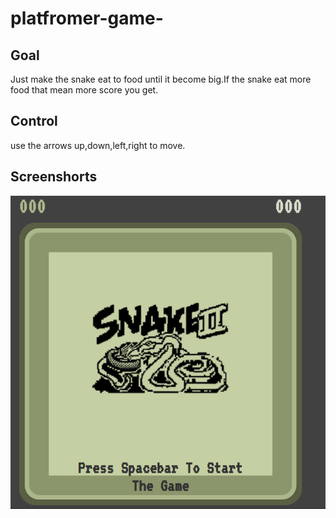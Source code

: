 # platfromer-game-

## Goal

Just make the snake eat to food until it become big.If the snake eat more food that mean more score you get.

## Control

use the arrows up,down,left,right to move.

## Screenshorts

![Play screen](https://raw.githubusercontent.com/tweet04/platfromer-game-/main/screenshort%20gsme%20screen-png/Screenshot%202024-04-30%20101602.png)
